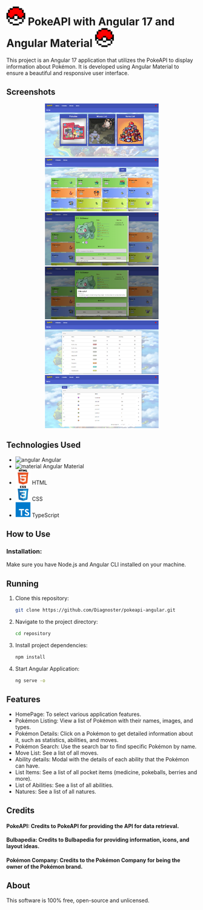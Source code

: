 # <img src="src/assets/pokeball.png" alt="material" width="50"/>  PokeAPI with Angular 17 and Angular Material <img src="src/assets/pokeball.png" alt="material" width="50"/>
This project is an Angular 17 application that utilizes the PokeAPI to display information about Pokémon. It is developed using Angular Material to ensure a beautiful and responsive user interface.

## Screenshots
<p align="center">
  <img src="src/assets/screenshots/homeC.png" alt="material" width="300"/> 
  <img src="src/assets/screenshots/pokedexC.png" alt="material" width="300"/> 
  <img src="src/assets/screenshots/detailsC.png" alt="material" width="300"/> 
  <img src="src/assets/screenshots/abilitiesC.png" alt="material" width="300"/> 
  <img src="src/assets/screenshots/movesC.png" alt="material" width="300"/> 
  <img src="src/assets/screenshots/itemsC.png" alt="material" width="300"/> 
</p>

## Technologies Used
- <img src="https://angular.io/assets/images/logos/angular/angular.svg" alt="angular" width="40" height="40"/> Angular
- <img src="https://cdn.jsdelivr.net/gh/devicons/devicon/icons/materialui/materialui-plain.svg" alt="material" width="40" height="40"/> Angular Material
- <img src="https://raw.githubusercontent.com/devicons/devicon/master/icons/html5/html5-original-wordmark.svg" alt="html5" width="40" height="40"/> HTML
- <img src="https://raw.githubusercontent.com/devicons/devicon/master/icons/css3/css3-original-wordmark.svg" alt="css3" width="40" height="40"/> CSS 
- <img src="https://raw.githubusercontent.com/devicons/devicon/master/icons/typescript/typescript-original.svg" alt="typescript" width="40" height="40"/> TypeScript

## How to Use
### Installation: 
Make sure you have Node.js and Angular CLI installed on your machine.

## Running

1. Clone this repository:
   ```bash
   git clone https://github.com/Diagnoster/pokeapi-angular.git
2. Navigate to the project directory:
   ```bash
   cd repository
3. Install project dependencies:
   ```bash
   npm install
4. Start Angular Application:
    ```bash
    ng serve -o

## Features
- HomePage: To select various application features.
- Pokémon Listing: View a list of Pokémon with their names, images, and types.
- Pokémon Details: Click on a Pokémon to get detailed information about it, such as statistics, abilities, and moves.
- Pokémon Search: Use the search bar to find specific Pokémon by name.
- Move List: See a list of all moves.
- Ability details: Modal with the details of each ability that the Pokémon can have.
- List Items: See a list of all pocket items (medicine, pokeballs, berries and more).
- List of Abilities: See a list of all abilities.
- Natures: See a list of all natures.

## Credits
#### PokeAPI: Credits to PokeAPI for providing the API for data retrieval.
#### Bulbapedia: Credits to Bulbapedia for providing information, icons, and layout ideas.
#### Pokémon Company: Credits to the Pokémon Company for being the owner of the Pokémon brand.

## About
This software is 100% free, open-source and unlicensed.
